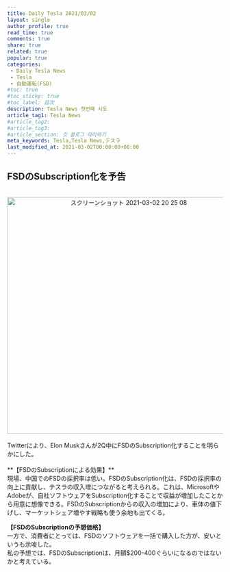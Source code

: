 ```yaml
---
title: Daily Tesla 2021/03/02
layout: single
author_profile: true
read_time: true
comments: true
share: true
related: true
popular: true
categories:
 - Daily Tesla News
 - Tesla
 - 自動運転(FSD)
#toc: true
#toc_sticky: true
#toc_label: 目次
description: Tesla News 첫번째 시도
article_tag1: Tesla News
#article_tag2:
#article_tag3:
#article_section: 깃 블로그 따라하기
meta_keywords: Tesla,Tesla News,テスラ
last_modified_at: 2021-03-02T00:00:00+08:00
---
```


## FSDのSubscription化を予告

<br>

<center><img width="552" alt="スクリーンショット 2021-03-02 20 25 08" src="https://user-images.githubusercontent.com/78955983/109641810-7c425e80-7b95-11eb-887a-30924660581c.png"></center>

<br>
Twitterにより、Elon Muskさんが2Q中にFSDのSubscription化することを明らかにした。<br><br>
**【FSDのSubscriptionによる効果】**<br>
現場、中国でのFSDの採択率は低い。FSDのSubscription化は、FSDの採択率の向上に貢献し、テスラの収入増につながると考えられる。これは、MicrosoftやAdobeが、自社ソフトウェアをSubscription化することで収益が増加したことから用意に想像できる。FSDのSubscriptionからの収入の増加により、車体の値下げし、マーケットシェア増やす戦略も使う余地も出てくる。

**【FSDのSubscriptionの予想価格】**<br>
一方で、消費者にとっては、FSDのソフトウェアを一括で購入した方が、安いというも示唆した。<br>
私の予想では、FSDのSubscriptionは、月額$200-400ぐらいになるのではないかと考えている。
